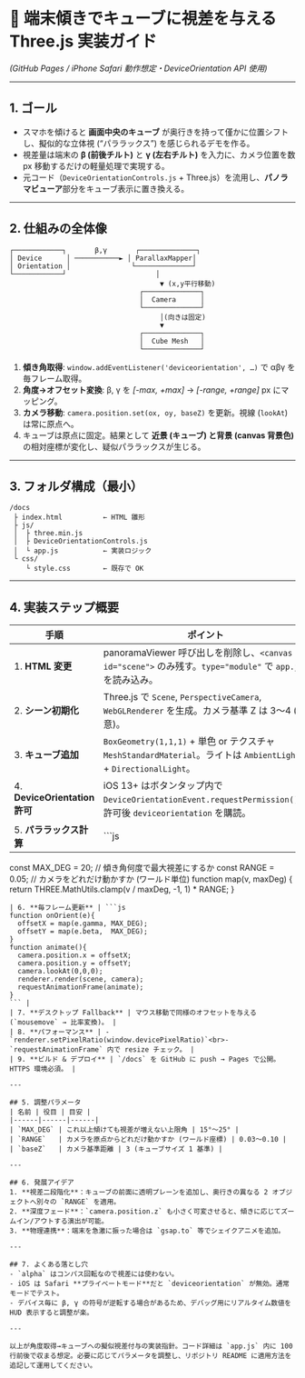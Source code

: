 # 📱 端末傾きでキューブに視差を与える Three.js 実装ガイド

*(GitHub Pages / iPhone Safari 動作想定・DeviceOrientation API 使用)*

---

## 1. ゴール
- スマホを傾けると **画面中央のキューブ** が奥行きを持って僅かに位置シフトし、擬似的な立体視 (“パララックス”) を感じられるデモを作る。  
- 視差量は端末の **β (前後チルト)** と **γ (左右チルト)** を入力に、カメラ位置を数 px 移動するだけの軽量処理で実現する。  
- 元コード（`DeviceOrientationControls.js` + Three.js）を流用し、**パノラマビューア**部分をキューブ表示に置き換える。

---

## 2. 仕組みの全体像
```
┌────────────┐       β,γ       ┌──────────────┐
│ Device      │ ───────────► │ ParallaxMapper│
│ Orientation │               └──────────────┘
└────────────┘                      │
                                     ▼ (x,y平行移動)
                                ┌──────────────┐
                                │  Camera      │
                                └──────────────┘
                                     │(向きは固定)
                                     ▼
                                ┌──────────────┐
                                │  Cube Mesh   │
                                └──────────────┘
```
1. **傾き角取得**: `window.addEventListener('deviceorientation', …)` で αβγ を毎フレーム取得。  
2. **角度→オフセット変換**: β, γ を *[-max, +max]* → *[-range, +range]* px にマッピング。  
3. **カメラ移動**: `camera.position.set(ox, oy, baseZ)` を更新。視線 (`lookAt`) は常に原点へ。  
4. キューブは原点に固定。結果として **近景 (キューブ) と背景 (canvas 背景色)** の相対座標が変化し、疑似パララックスが生じる。

---

## 3. フォルダ構成（最小）
```
/docs
 ├ index.html          ← HTML 雛形
 ├ js/
 │  ├ three.min.js
 │  ├ DeviceOrientationControls.js
 │  └ app.js           ← 実装ロジック
 └ css/
    └ style.css        ← 既存で OK
```

---

## 4. 実装ステップ概要

| 手順 | ポイント |
|------|----------|
| 1. **HTML 変更** | panoramaViewer 呼び出しを削除し、`<canvas id="scene">` のみ残す。`type="module"` で `app.js` を読み込み。 |
| 2. **シーン初期化** | Three.js で `Scene`, `PerspectiveCamera`, `WebGLRenderer` を生成。カメラ基準 Z は 3〜4 (任意)。 |
| 3. **キューブ追加** | `BoxGeometry(1,1,1)` + 単色 or テクスチャ `MeshStandardMaterial`。ライトは `AmbientLight` + `DirectionalLight`。 |
| 4. **DeviceOrientation 許可** | iOS 13+ はボタンタップ内で `DeviceOrientationEvent.requestPermission()`。許可後 `deviceorientation` を購読。 |
| 5. **パララックス計算** | ```js
const MAX_DEG = 20;          // 傾き角何度で最大視差にするか
const RANGE = 0.05;          // カメラをどれだけ動かすか (ワールド単位)
function map(v, maxDeg) {
  return THREE.MathUtils.clamp(v / maxDeg, -1, 1) * RANGE;
}
``` |
| 6. **毎フレーム更新** | ```js
function onOrient(e){
  offsetX = map(e.gamma, MAX_DEG);
  offsetY = map(e.beta,  MAX_DEG);
}
function animate(){
  camera.position.x = offsetX;
  camera.position.y = offsetY;
  camera.lookAt(0,0,0);
  renderer.render(scene, camera);
  requestAnimationFrame(animate);
}
``` |
| 7. **デスクトップ Fallback** | マウス移動で同様のオフセットを与える (`mousemove` → 比率変換)。 |
| 8. **パフォーマンス** | - `renderer.setPixelRatio(window.devicePixelRatio)`<br>- `requestAnimationFrame` 内で resize チェック。 |
| 9. **ビルド & デプロイ** | `/docs` を GitHub に push → Pages で公開。HTTPS 環境必須。 |

---

## 5. 調整パラメータ
| 名前 | 役目 | 目安 |
|------|------|------|
| `MAX_DEG` | これ以上傾けても視差が増えない上限角 | 15°〜25° |
| `RANGE`   | カメラを原点からどれだけ動かすか (ワールド座標) | 0.03〜0.10 |
| `baseZ`   | カメラ基準距離 | 3 (キューブサイズ 1 基準) |

---

## 6. 発展アイデア
1. **視差二段階化**：キューブの前面に透明プレーンを追加し、奥行きの異なる 2 オブジェクトへ別々の `RANGE` を適用。  
2. **深度フェード**：`camera.position.z` も小さく可変させると、傾きに応じてズームイン/アウトする演出が可能。  
3. **物理連携**：端末を急激に振った場合は `gsap.to` 等でシェイクアニメを追加。  

---

## 7. よくある落とし穴
- `alpha` はコンパス回転なので視差には使わない。  
- iOS は Safari **プライベートモード**だと `deviceorientation` が無効。通常モードでテスト。  
- デバイス毎に β, γ の符号が逆転する場合があるため、デバッグ用にリアルタイム数値を HUD 表示すると調整が楽。

---

以上が角度取得→キューブへの擬似視差付与の実装指針。コード詳細は `app.js` 内に 100 行前後で収まる想定。必要に応じてパラメータを調整し、リポジトリ README に適用方法を追記して運用してください。